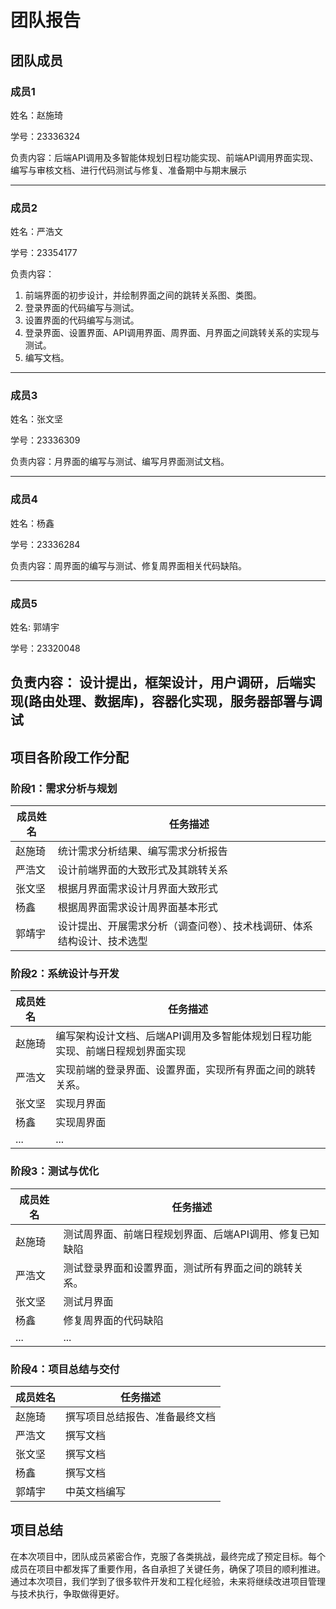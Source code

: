 
# 团队报告


## 团队成员

### 成员1

姓名：赵施琦

学号：23336324

负责内容：后端API调用及多智能体规划日程功能实现、前端API调用界面实现、编写与审核文档、进行代码测试与修复、准备期中与期末展示

---

### 成员2
姓名：严浩文

学号：23354177

负责内容：

1. 前端界面的初步设计，并绘制界面之间的跳转关系图、类图。
2. 登录界面的代码编写与测试。
3. 设置界面的代码编写与测试。
4. 登录界面、设置界面、API调用界面、周界面、月界面之间跳转关系的实现与测试。
5. 编写文档。

---

### 成员3
姓名：张文坚

学号：23336309

负责内容：月界面的编写与测试、编写月界面测试文档。



---

### 成员4
姓名：杨鑫

学号：23336284

负责内容：周界面的编写与测试、修复周界面相关代码缺陷。


---

### 成员5
姓名: 郭靖宇

学号：23320048

负责内容： 设计提出，框架设计，用户调研，后端实现(路由处理、数据库)，容器化实现，服务器部署与调试
---

## 项目各阶段工作分配

### 阶段1：需求分析与规划

| 成员姓名 | 任务描述 |
|----------|----------|
| 赵施琦    | 统计需求分析结果、编写需求分析报告 |
| 严浩文 | 设计前端界面的大致形式及其跳转关系 |
| 张文坚   | 根据月界面需求设计月界面大致形式 |
| 杨鑫    | 根据周界面需求设计周界面基本形式 |
| 郭靖宇     | 设计提出、开展需求分析（调查问卷）、技术栈调研、体系结构设计、技术选型|

### 阶段2：系统设计与开发

| 成员姓名 | 任务描述 |
|----------|----------|
| 赵施琦    | 编写架构设计文档、后端API调用及多智能体规划日程功能实现、前端日程规划界面实现 |
| 严浩文 | 实现前端的登录界面、设置界面，实现所有界面之间的跳转关系。 |
| 张文坚 | 实现月界面 |
| 杨鑫   | 实现周界面 |
| ...    | ... |

### 阶段3：测试与优化

| 成员姓名 | 任务描述 |
|----------|----------|
| 赵施琦    | 测试周界面、前端日程规划界面、后端API调用、修复已知缺陷 |
| 严浩文 | 测试登录界面和设置界面，测试所有界面之间的跳转关系。 |
| 张文坚 | 测试月界面 |
| 杨鑫   | 修复周界面的代码缺陷 |
| ...    | ... |   

### 阶段4：项目总结与交付

| 成员姓名 | 任务描述 |
|----------|----------|
| 赵施琦    | 撰写项目总结报告、准备最终文档 |
| 严浩文 | 撰写文档 |
| 张文坚 | 撰写文档 |
| 杨鑫   | 撰写文档 |
| 郭靖宇    | 中英文档编写 |


## 项目总结
在本次项目中，团队成员紧密合作，克服了各类挑战，最终完成了预定目标。每个成员在项目中都发挥了重要作用，各自承担了关键任务，确保了项目的顺利推进。通过本次项目，我们学到了很多软件开发和工程化经验，未来将继续改进项目管理与技术执行，争取做得更好。

